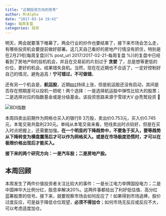```yaml
---
title: "近期投资方向的思考"
author: MrAlpha
date: "2017-03-14 19:42"
tags: 每周复盘
categories: 投资
---
```


明天，两会就要落下帷幕了。两会行业的炒作也要结束了，接下来市场会怎么走，有哪些投资机会要提前做好部署。这几天自己看好的房地产行情没有抓住，特别是在2月21号[每周复盘]({% post_url 2017/2017-02-21-每周复盘 %})的复盘中已经看到了房地产B的投机机会，并且在交易前的片刻过于 **贪婪** 了，总是想等更低的价位，更好的机会。结果错失良机。当然，现在在近期也不合适了，一定好控制好自己的情况，避免追高！**宁可错过，不可做错**。

还有另一个机会是，**航运股**，近期[`BDI`](http://www.cnss.com.cn/exponent/bdi/)持续上涨，但是航运股还没有启动，其间是否存在预期差可以投机一把呢！两个选择：一是选择航运股中弹性比较大的股票；二是选择对应的指数基金或是分级基金。该投资思路来源于雪球大V @秃鹫投资 :santa:

![BDI指数](http://7xonmk.com1.z0.glb.clouddn.com/2017-03-18_10-48-33.jpg)

本周四卖出前期作为网格仓买入的银行B 3万股，卖出价0.753元，买入价0.745元，本笔交易共盈利230元。单纯从本笔交易来看，短线卖出时点较好，但是在买入时点把握上，还需要加强。**在一个明显的下降趋势中，不要急于买入，要等趋势从下降转变为横盘震荡后才可以作为网格买入。或是在市场极度恐慌时，才可以在极限价格出现后才能买入。**

**接下来的两个研究方向：一是汽车股；二是房地产股。**

## 本周回顾

本周发生了两件价值投资者关注比较大的事件：一是长江电力举牌国投电力；二是中国神华大比例分红，股息率解决20%。这两件事都给出了利好低估值、高分红蓝筹股票的信号。接下来，就要观察市场会如何反应了！如果得到市场追捧，股价过度反应，可是益于降低仓位观望，**必须不得加仓**；如何市场无反应或反应不大，可以考虑适度加仓。
